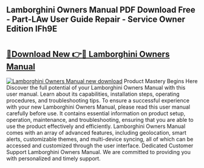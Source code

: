 ## Lamborghini Owners Manual PDF Download Free - Part-LAw User Guide Repair - Service Owner Edition IFh9E

# <h2><a href="http://bc15126.oget.top/?id=Lamborghini+Owners+Manual">🔗Download New 👉🔴 Lamborghini Owners Manual</a></h2>

[![Lamborghini Owners Manual new download](https://i.imgur.com/5g1atiW.png)](http://bc15126.oget.top/?id=Lamborghini+Owners+Manual)
Product Mastery Begins Here Discover the full potential of your Lamborghini Owners Manual with this user manual. Learn about its capabilities, installation steps, operating procedures, and troubleshooting tips. To ensure a successful experience with your new Lamborghini Owners Manual, please read this user manual carefully before use. It contains essential information on product setup, operation, maintenance, and troubleshooting, ensuring that you are able to use the product effectively and efficiently. Lamborghini Owners Manual comes with an array of advanced features, including geolocation, smart alerts, customizable themes, and multi-device syncing, all of which can be accessed and customized through the user interface. Dedicated Customer Support Lamborghini Owners Manual. We are committed to providing you with personalized and timely support.
